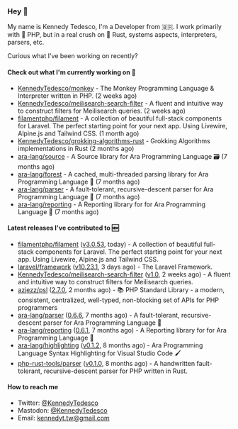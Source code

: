 ### Hey 👋

My name is Kennedy Tedesco, I'm a Developer from 🇧🇷. I work primarily with 🐘 PHP, but in a real crush on 🦀 Rust, systems aspects, interpreters, parsers, etc.

Curious what I've been working on recently?

#### Check out what I'm currently working on 🚀


- [KennedyTedesco/monkey](https://github.com/KennedyTedesco/monkey) - The Monkey Programming Language &amp; Interpreter written in PHP. (2 weeks ago)
- [KennedyTedesco/meilisearch-search-filter](https://github.com/KennedyTedesco/meilisearch-search-filter) - A fluent and intuitive way to construct filters for Meilisearch queries. (2 weeks ago)
- [filamentphp/filament](https://github.com/filamentphp/filament) - A collection of beautiful full-stack components for Laravel. The perfect starting point for your next app. Using Livewire, Alpine.js and Tailwind CSS. (1 month ago)
- [KennedyTedesco/grokking-algorithms-rust](https://github.com/KennedyTedesco/grokking-algorithms-rust) - Grokking Algorithms implementations in Rust (2 months ago)
- [ara-lang/source](https://github.com/ara-lang/source) - A Source library for Ara Programming Language 🗃 (7 months ago)
- [ara-lang/forest](https://github.com/ara-lang/forest) - A cached, multi-threaded parsing library for Ara Programming Language 🍃 (7 months ago)
- [ara-lang/parser](https://github.com/ara-lang/parser) - A fault-tolerant, recursive-descent parser for Ara Programming Language 🌲 (7 months ago)
- [ara-lang/reporting](https://github.com/ara-lang/reporting) - A Reporting library for for Ara Programming Language 📃 (7 months ago)

#### Latest releases I've contributed to 🆕


- [filamentphp/filament](https://github.com/filamentphp/filament) ([v3.0.53](https://github.com/filamentphp/filament/releases/tag/v3.0.53), today) - A collection of beautiful full-stack components for Laravel. The perfect starting point for your next app. Using Livewire, Alpine.js and Tailwind CSS.
- [laravel/framework](https://github.com/laravel/framework) ([v10.23.1](https://github.com/laravel/framework/releases/tag/v10.23.1), 3 days ago) - The Laravel Framework.
- [KennedyTedesco/meilisearch-search-filter](https://github.com/KennedyTedesco/meilisearch-search-filter) ([v1.0](https://github.com/KennedyTedesco/meilisearch-search-filter/releases/tag/v1.0), 2 weeks ago) - A fluent and intuitive way to construct filters for Meilisearch queries.
- [azjezz/psl](https://github.com/azjezz/psl) ([2.7.0](https://github.com/azjezz/psl/releases/tag/2.7.0), 2 months ago) - 📚 PHP Standard Library - a modern, consistent, centralized, well-typed, non-blocking set of APIs for PHP programmers
- [ara-lang/parser](https://github.com/ara-lang/parser) ([0.6.6](https://github.com/ara-lang/parser/releases/tag/0.6.6), 7 months ago) - A fault-tolerant, recursive-descent parser for Ara Programming Language 🌲
- [ara-lang/reporting](https://github.com/ara-lang/reporting) ([0.6.1](https://github.com/ara-lang/reporting/releases/tag/0.6.1), 7 months ago) - A Reporting library for for Ara Programming Language 📃
- [ara-lang/highlighting](https://github.com/ara-lang/highlighting) ([v0.1.2](https://github.com/ara-lang/highlighting/releases/tag/v0.1.2), 8 months ago) - Ara Programming Language Syntax Highlighting for Visual Studio Code 🖌
- [php-rust-tools/parser](https://github.com/php-rust-tools/parser) ([v0.1.0](https://github.com/php-rust-tools/parser/releases/tag/v0.1.0), 8 months ago) - A handwritten fault-tolerant, recursive-descent parser for PHP written in Rust.

#### How to reach me

- Twitter: [@KennedyTedesco](https://twitter.com/KennedyTedesco)
- Mastodon: [@KennedyTedesco](https://fosstodon.org/@KennedyTedesco)
- Email: [kennedyt.tw@gmail.com](mailto://kennedyt.tw@gmail.com)
